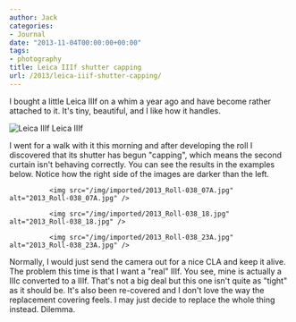 ```yaml
---
author: Jack
categories:
- Journal
date: "2013-11-04T00:00:00+00:00"
tags:
- photography
title: Leica IIIf shutter capping
url: /2013/leica-iiif-shutter-capping/
---
```


I bought a little Leica IIIf on a whim a year ago and have become rather attached to it. It's tiny, beautiful, and I like how it handles.  

<img alt="Leica IIIf" src="/img/imported/20131104_DSCF0005-edit.jpg" />
                    Leica IIIf

I went for a walk with it this morning and after developing the roll I discovered that its shutter has begun "capping", which means the second curtain isn't behaving correctly. You can see the results in the examples below. Notice how the right side of the images are darker than the left. 


              <img src="/img/imported/2013_Roll-038_07A.jpg" alt="2013_Roll-038_07A.jpg" />

              <img src="/img/imported/2013_Roll-038_18.jpg" alt="2013_Roll-038_18.jpg" />

              <img src="/img/imported/2013_Roll-038_23A.jpg" alt="2013_Roll-038_23A.jpg" />
			  

Normally, I would just send the camera out for a nice CLA and keep it alive. The problem this time is that I want a "real" IIIf. You see, mine is actually a IIIc converted to a IIIf. That's not a big deal but this one isn't quite as "tight" as it should be. It's also been re-covered and I don't love the way the replacement covering feels. I may just decide to replace the whole thing instead. Dilemma. 
